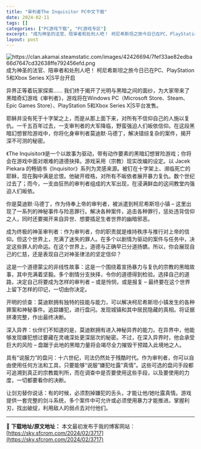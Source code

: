 ```yaml
---
title: "审判者The Inquisitor PC中文下载"
date: 2024-02-11
tags: []
categories: ["PC游戏下载", "PC游戏专区"]
excerpt: "成为神圣的法官、陪审者和处刑人吧！ 柯尼希斯坦之旅今日已在PC、PlayStation 5和Xbox Series X|S平台开启 异界正等着玩家探索…… 我们终于揭开了光明与黑暗之间的面纱，为大家带来了黑暗奇幻游戏《审判者》，游戏将在Windows PC（Microsoft Store、Steam&hellip;"
layout: post
---
```


<img class="aligncenter" src="https://clan.akamai.steamstatic.com/images/42426694/7fef33ae82edba66d7647cd32638ffe792456efd.png" alt="https://clan.akamai.steamstatic.com/images/42426694/7fef33ae82edba66d7647cd32638ffe792456efd.png" />
成为神圣的法官、陪审者和处刑人吧！
柯尼希斯坦之旅今日已在PC、PlayStation 5和Xbox Series X|S平台开启

异界正等着玩家探索…… 我们终于揭开了光明与黑暗之间的面纱，为大家带来了黑暗奇幻游戏《审判者》，游戏将在Windows PC（Microsoft Store、Steam、Epic Games Store）、PlayStation 5和Xbox Series X|S平台发售。

耶稣并没有死于十字架之上，而是从那上面下来，对所有不信仰自己的人施以复仇。一千五百年过去，一支审判者的大军降临，野蛮强迫人们皈依信仰。在这段黑暗幻想冒险游戏中，你将化身审判者莫迪默·马德丁，解决错综复杂的案件，揭开深不可测的秘密。

《The Inquisitor》是一个以故事为驱动，带有动作要素的黑暗幻想冒险游戏；你将会在游戏中面对艰难的道德抉择。游戏采用（宗教）现实改编的设定。以 Jacek Piekara 的畅销书《Inquisitor》系列为灵感来源。被钉在十字架上、濒临死亡的耶稣，现在胸中满是忿恨。他破开桎梏，对所有不皈依者展开暴力复仇。数个世纪过去了；而今，一支由狂热的审判者组成的大军出现，在浸满鲜血的这间教堂内强迫人们皈依。

你是莫迪默·马德丁，作为侍奉上帝的审判者，被派遣到柯尼希斯坦小镇 – 这里出现了一系列的神秘事件与险恶罪行。解决各种案件，追击各种罪行，惩处违背信仰之人，同时还要揭开来自异世、想要插足生者世界的幽暗邪恶。

成为终极的神圣审判者：作为审判者，你的职责就是维持秩序与推行对上帝的信仰。但这个世界上，充满了迷失的罪人。在多个以剧情为驱动的案件与任务中，决定这些罪人的命运。在这个世界上，道德与正确早已分道扬镳。所以，你会展现自己的仁慈，还是表现自己对神圣律法的坚定信仰？

这是一个道德蒙尘的非线性故事：这是一个围绕着宣扬暴力与复仇的宗教的黑暗故事，其中充满着坚毅。多个剧情分支抉择，令你的道德得到检验。选择自己的道路，决定自己将要成为怎样的审判者 – 或是怜悯，或是报复 – 最终要在这个世界上留下怎样的印记，一切由你决定。

开明的侦查：莫迪默拥有独特的技能与能力，可以解决柯尼希斯坦小镇发生的各种罪案和神秘事件。追踪嫌犯，进行盘问。发现城镇和其中居民隐藏的真相。将证据拼凑完整，作出最终决断。

深入异界：伙伴们不知道的是，莫迪默拥有进入神秘异界的能力。在异界中，他能够发现嫌犯想过要藏在灵魂深处更深层次的秘密。不过，在深入异界时，他会承受巨大的风险 – 盘踞于此地的黑暗力量将会竭尽全力摧毁干预踏入此境地之人。

具有“说服力”的盘问：十六世纪，司法仍然处于残酷时代。作为审判者，你可以自由使用任何方法和工具，只要能够“说服”嫌犯吐露“真情”。这些可选的盘问手段都可追溯到真正的宗教裁判所，而在调查中是否要使用这些手段，以及要使用的力度，一切都要看你的决断。

让剑刃替你说话：有的时候，必须割掉嫌犯的舌头，才能让他/她吐露真情。游戏提供一套完整的剑斗系统，多个案件中可允许或必须使用暴力才能推进。掌握利刃，找出破绽，利用敌人的弱点去对付他们。

---
📖 **下载地址/原文地址：** 本文最初发布于我的博客网站：[https://sky.sfcrom.com/2024/02/3717](https://sky.sfcrom.com/2024/02/3717)
